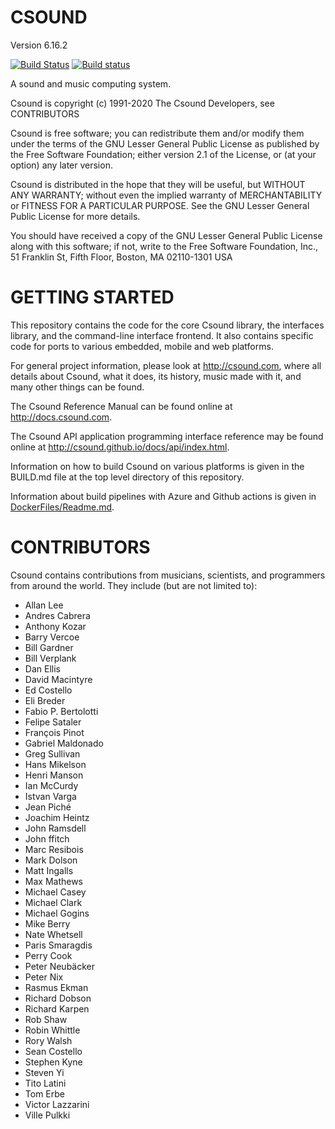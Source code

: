 # CSOUND
Version 6.16.2

[![Build Status](https://travis-ci.org/csound/csound.svg?branch=develop)](https://travis-ci.org/csound/csound)
[![Build status](https://ci.appveyor.com/api/projects/status/1qamc986774rsbjq/branch/develop?svg=true)](https://ci.appveyor.com/project/csound/csound/branch/develop)
<!--- ![Coverity Status](https://scan.coverity.com/projects/1822/badge.svg) --->
A sound and music computing system.

Csound is copyright (c) 1991-2020 The Csound Developers, see CONTRIBUTORS

Csound is free software; you can redistribute them
and/or modify them under the terms of the GNU Lesser General Public
License as published by the Free Software Foundation; either
version 2.1 of the License, or (at your option) any later version.

Csound is distributed in the hope that they will be useful,
but WITHOUT ANY WARRANTY; without even the implied warranty of
MERCHANTABILITY or FITNESS FOR A PARTICULAR PURPOSE.  See the
GNU Lesser General Public License for more details.

You should have received a copy of the GNU Lesser General Public
License along with this software; if not, write to the Free Software
Foundation, Inc., 51 Franklin St, Fifth Floor, Boston, MA
02110-1301 USA

# GETTING STARTED

This repository contains the code for the core Csound library, the
interfaces library, and the command-line interface frontend. It also
contains specific code for ports to various embedded, mobile and web platforms.

For general project information, please look at http://csound.com,
where all details about Csound, what it does, its history, music
made with it, and many other things can be found.

The Csound Reference Manual can be found online at http://docs.csound.com.

The Csound API application programming interface reference 
may be found online at http://csound.github.io/docs/api/index.html.

Information on how to build Csound on various platforms is given in
the BUILD.md file at the top level directory of this repository.

Information about build pipelines with Azure and Github actions is given in
[DockerFiles/Readme.md](DockerFiles/ReadMe.md).

# CONTRIBUTORS

Csound contains contributions from musicians, scientists, and programmers
from around the world. They include (but are not limited to):

* Allan Lee
* Andres Cabrera
* Anthony Kozar
* Barry Vercoe
* Bill Gardner
* Bill Verplank
* Dan Ellis
* David Macintyre
* Ed Costello
* Eli Breder
* Fabio P. Bertolotti
* Felipe Sataler
* François Pinot
* Gabriel Maldonado
* Greg Sullivan
* Hans Mikelson
* Henri Manson
* Ian McCurdy
* Istvan Varga
* Jean Piché
* Joachim Heintz
* John Ramsdell
* John ffitch
* Marc Resibois
* Mark Dolson
* Matt Ingalls
* Max Mathews
* Michael Casey
* Michael Clark
* Michael Gogins
* Mike Berry
* Nate Whetsell
* Paris Smaragdis
* Perry Cook
* Peter Neubäcker
* Peter Nix
* Rasmus Ekman
* Richard Dobson
* Richard Karpen
* Rob Shaw
* Robin Whittle
* Rory Walsh
* Sean Costello
* Stephen Kyne
* Steven Yi
* Tito Latini
* Tom Erbe
* Victor Lazzarini
* Ville Pulkki

